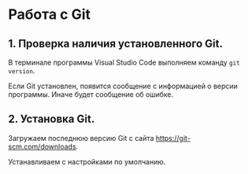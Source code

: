 # Работа с Git

## 1. Проверка наличия установленного Git.
В терминале программы Visual Studio Code выполняем команду `git version`.

Если Git установлен, появится сообщение с информацией о версии программы.
Иначе будет сообщение об ошибке.

## 2. Установка Git.
Загружаем последнюю версию Git с сайта https://git-scm.com/downloads. 

Устанавливаем с настройками по умолчанию.
